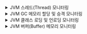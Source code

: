 <details>
<summary> JVM 스레드(Thread) 모니터링 </summary>

# 📌 JVM 스레드(Thread) 모니터링

## 📊 PromQL 쿼리
### **1. 현재 실행 중인 데몬 스레드 개수 (Daemon Threads)**
```promql
jvm_threads_daemon_threads{instance="$instance", application="$application"}
```
✔ **JVM에서 실행 중인 데몬(daemon) 스레드의 개수**  
✔ **데몬 스레드는 주 스레드가 종료되면 자동으로 정리됨.**  
✔ **백그라운드 작업 (Garbage Collector, 메모리 관리 등) 수행.**  
✔ **이 값이 갑자기 증가하거나 감소하면 애플리케이션이 비정상적으로 동작하는 신호일 수 있음.**

### **2. 현재 실행 중인 전체 스레드 개수 (Live Threads)**
```promql
jvm_threads_live_threads{instance="$instance", application="$application"}
```
✔ **현재 실행 중인 전체 스레드 개수 (Daemon + Non-Daemon 포함).**  
✔ **애플리케이션의 동시 요청 처리량과 직접적인 연관이 있음.**  
✔ **스레드 개수가 급격히 증가하면 CPU 사용량 증가 및 응답 지연 발생 가능.**  
✔ **갑작스러운 급증이 발생하면, 스레드 풀(Thread Pool) 설정을 점검해야 함.**

### **3. 피크(최대) 스레드 개수 (Peak Threads)**
```promql
jvm_threads_peak_threads{instance="$instance", application="$application"}
```
✔ **JVM이 실행된 이후 가장 높은 스레드 개수 (최대값 기록).**  
✔ **애플리케이션이 과거에 몇 개의 스레드를 생성했는지 확인 가능.**  
✔ **지속적으로 높은 값이면, 과도한 스레드 사용을 의심할 필요가 있음.**  
✔ **스레드 누수(Thread Leak) 감지 및 부하 테스트 결과 분석에 유용.**

---

## 🔍 설명
| **쿼리** | **설명** |
|----------|---------|
| `jvm_threads_daemon_threads` | 현재 실행 중인 **데몬 스레드 개수** |
| `jvm_threads_live_threads` | 현재 실행 중인 **전체 스레드 개수** |
| `jvm_threads_peak_threads` | JVM이 기록한 **최대 스레드 개수** |

📌 **스레드 개수가 갑자기 증가하면, CPU 과부하나 메모리 문제 발생 가능!**  
📌 **Peak Threads 값을 참고하면, 서버의 최대 부하 상태를 예측할 수 있음!**  
📌 **Live Threads 개수가 비정상적으로 높은 경우, 스레드 풀(Thread Pool) 조정이 필요함.**

---

## 🔥 왜 이 3개의 메트릭이 필요한가?
✔ **데몬 스레드(Daemon Threads)만 봐서는 안 되는 이유**
- 데몬 스레드는 백그라운드 작업을 수행하는데,  
  애플리케이션의 성능 문제를 일으키는 건 대부분 **Non-Daemon(비-데몬) 스레드**야.
- 따라서 **전체 스레드 개수(Live Threads)**도 함께 확인해야 함.

✔ **현재 실행 중인 전체 스레드 개수를 보는 이유**
- 애플리케이션의 부하 상태를 분석할 수 있음.
- 갑작스럽게 **Live Threads**가 증가하면,  
  **스레드 누수(Thread Leak) 또는 비효율적인 스레드 생성 가능성**이 있음.

✔ **Peak Threads를 보는 이유**
- 스레드 개수가 얼마나 증가했는지 확인 가능.
- 과거 기록을 통해 부하 테스트 및 성능 분석 가능.
- 스레드가 일정 이상 증가한 후 줄어들지 않으면,  
  **Thread Pool 설정이 잘못되었거나, 스레드가 적절히 종료되지 않는 문제**가 있을 수 있음.

---

## 📌 Grafana에서 JVM 스레드 모니터링 대시보드 설정
### 🖥️ 패널 설정
- **패널 유형:** Line Chart
- **X축:** 시간 (Timestamp)
- **Y축:** 스레드 개수 (Count)
- **PromQL 쿼리:**
    - **현재 실행 중인 데몬 스레드 개수**
      ```promql
      jvm_threads_daemon_threads{instance="$instance", application="$application"}
      ```
    - **현재 실행 중인 전체 스레드 개수**
      ```promql
      jvm_threads_live_threads{instance="$instance", application="$application"}
      ```
    - **최대(피크) 스레드 개수**
      ```promql
      jvm_threads_peak_threads{instance="$instance", application="$application"}
      ```

### 🚨 임계값(Threshold) 설정
- **Live Threads가 500개 이상** → 🟠 **주의 (부하 증가 감지)**
- **Live Threads가 1000개 이상** → 🔴 **위험 (스레드 풀 초과 가능성)**
- **Peak Threads가 지속적으로 높은 값 유지** → 🔴 **스레드 누수 가능성, 서버 리소스 점검 필요**
- **Daemon Threads가 급감** → 🟠 **백그라운드 작업 실패 가능성**

📌 **Live Threads가 급증하면, CPU 사용률 및 GC 활동도 함께 점검해야 함!**  
📌 **Peak Threads 값이 지나치게 높으면, 부하 테스트 시점을 확인하고 설정 조정이 필요함.**

---

## ✅ 결론
✔ **Daemon, Live, Peak 스레드를 모두 확인해야 JVM의 스레드 상태를 정확히 분석 가능!**  
✔ **Live Threads 개수가 많으면 스레드 풀(Thread Pool) 설정을 조정해야 함!**  
✔ **Peak Threads 값이 너무 높으면, 스레드 누수(Thread Leak) 가능성이 있음!**  
✔ **Grafana에서 스레드 개수를 모니터링하여 CPU 과부하 및 OOM 문제를 사전에 방지 가능!**


</details>

<details>
<summary> JVM GC 메모리 할당 및 승격 모니터링 </summary>

# 📌 JVM GC 메모리 할당 및 승격 모니터링

## 📊 PromQL 쿼리
### **1. 할당된 메모리 총량 (Allocated Memory)**
```promql
irate(jvm_gc_memory_allocated_bytes_total{instance="$instance", application="$application"}[5m])
```
✔ **JVM이 애플리케이션 실행 중에 새롭게 할당한 메모리의 총량.**  
✔ **Heap 영역에서 새 객체가 할당될 때마다 증가.**  
✔ **이 값이 급격히 증가하면, 객체 생성이 빈번하거나 GC가 충분히 수행되지 않는 신호일 수 있음.**  
✔ **애플리케이션의 메모리 사용 패턴을 파악하는 데 유용.**

### **2. 승격된 메모리 총량 (Promoted Memory)**
```promql
irate(jvm_gc_memory_promoted_bytes_total{instance="$instance", application="$application"}[5m])
```
✔ **Young Generation에서 Old Generation으로 이동한(승격된) 메모리의 총량.**  
✔ **Minor GC가 발생할 때 살아남은 객체들이 승격됨.**  
✔ **이 값이 지속적으로 높다면, Old Generation이 빠르게 채워지고 있음.**  
✔ **Old Generation의 크기 조정이나 GC 전략 변경이 필요한지 판단하는 데 도움.**

---

## 🔍 설명
| **쿼리** | **설명** |
|----------|---------|
| `jvm_gc_memory_allocated_bytes_total` | 새롭게 할당된 메모리의 총량 (바이트) |
| `jvm_gc_memory_promoted_bytes_total` | Young Generation에서 Old Generation으로 승격된 메모리의 총량 (바이트) |

📌 **메모리 할당(Allocation)과 승격(Promotion)의 비율이 GC 성능에 큰 영향을 미침.**  
📌 **할당 속도가 높은데 승격 속도가 낮다면, 대부분의 객체가 Young Generation에서 소멸하고 있다는 의미.**  
📌 **승격 속도가 높다면, Old Generation이 빨리 채워져서 Major GC 발생 가능성이 증가.**

---

## 🔥 **왜 이 2개의 메트릭이 중요한가?**
✔ **할당 메모리(Allocated Memory)만 보면 안 되는 이유**
- JVM이 새로운 객체를 빠르게 할당한다고 해서 반드시 문제가 되는 것은 아님.
- 승격 메모리(`Promoted Memory`)와 함께 보면 **객체가 얼마나 오래 살아남는지** 파악 가능.

✔ **승격 메모리(Promoted Memory)를 모니터링하는 이유**
- 승격이 많아지면 **Old Generation이 빠르게 채워져서 GC 빈도가 증가**할 수 있음.
- Old Generation이 가득 차면 **Major GC가 발생하여 애플리케이션의 응답 시간이 증가**할 가능성이 있음.

✔ **메모리 할당량과 승격량을 함께 보면 GC 최적화 가능**
- **할당 속도(Allocation Rate)**가 높은데 승격 속도는 낮다면, Young Generation에서 대부분 객체가 GC됨.
- **할당 속도와 승격 속도가 모두 높다면, GC 튜닝이 필요할 가능성이 높음.**

---

## 📌 **Grafana에서 JVM GC 메모리 모니터링 대시보드 설정**
### 🖥️ **패널 설정**
- **패널 유형:** Line Chart
- **X축:** 시간 (Timestamp)
- **Y축:** 메모리 크기 (Bytes)
- **PromQL 쿼리:**
    - **할당된 메모리 총량**
      ```promql
      irate(jvm_gc_memory_allocated_bytes_total{instance="$instance", application="$application"}[5m])
      ```
    - **승격된 메모리 총량**
      ```promql
      irate(jvm_gc_memory_promoted_bytes_total{instance="$instance", application="$application"}[5m])
      ```

### 🚨 **임계값(Threshold) 설정**
- **할당 속도가 급격히 증가** → 🟠 **주의 (객체 생성 빈도 증가, GC 부하 가능성)**
- **승격 속도가 높아짐** → 🔴 **위험 (Old Generation이 빠르게 채워짐, Major GC 가능성 증가)**
- **승격 속도가 거의 없음** → 🟢 **정상 (대부분의 객체가 Young Generation에서 GC됨)**

📌 **승격이 많아질 경우 GC 튜닝을 통해 Old Generation 크기 조정 필요!**  
📌 **JVM의 GC 로그(`-XX:+PrintGCDetails`)와 함께 모니터링하면 더욱 효과적인 분석 가능!**

---

## ✅ **결론**
✔ **메모리 할당량(Allocated Memory)과 승격량(Promoted Memory)을 함께 보면 JVM의 메모리 관리 상태를 파악 가능!**  
✔ **승격이 많아질수록 Major GC가 자주 발생할 가능성이 높음, 메모리 튜닝 필요!**  
✔ **Grafana에서 이 두 개의 메트릭을 실시간 모니터링하여 애플리케이션 성능을 최적화할 수 있음!**

</details>

<details>
<summary> JVM 클래스 로딩 및 언로딩 모니터링 </summary>

# 📌 JVM 클래스 로딩 및 언로딩 모니터링

## 📊 PromQL 쿼리
### **1. 현재 JVM에 로드된 클래스 개수 (Loaded Classes)**
```promql
jvm_classes_loaded_classes{instance="$instance", application="$application"}
```
✔ **현재 JVM에 로드된 클래스 개수.**  
✔ **애플리케이션 실행 중 동적으로 로드된 클래스의 총 개수를 나타냄.**  
✔ **Spring Boot, Reflection, Proxy 기반 기술을 사용할 경우 클래스 로딩 개수가 증가할 수 있음.**  
✔ **로드된 클래스 개수가 지속적으로 증가하면 메모리 문제(클래스 로딩 누수) 가능성이 있음.**

### **2. 언로드된 클래스 개수 변화율 (Unloaded Classes Rate)**
```promql
irate(jvm_classes_unloaded_classes_total{instance="$instance", application="$application"}[5m])
```
✔ **JVM에서 언로드된(제거된) 클래스 개수의 변화율.**  
✔ **클래스가 더 이상 필요하지 않을 때, JVM이 가비지 컬렉션과 함께 언로드 수행.**  
✔ **클래스 언로드가 거의 발생하지 않으면, 불필요한 클래스가 메모리에 계속 남아 있을 가능성이 있음.**  
✔ **이 값이 갑자기 증가하면, 동적 클래스 로딩이 많거나 리플렉션이 과도하게 사용될 가능성이 있음.**

---

## 🔍 설명
| **쿼리** | **설명** |
|----------|---------|
| `jvm_classes_loaded_classes` | 현재 JVM에 로드된 클래스 개수 |
| `jvm_classes_unloaded_classes_total` | JVM에서 언로드된 클래스 개수 변화율 |

📌 **클래스 로딩 및 언로딩이 JVM의 메모리 및 성능에 직접적인 영향을 미침.**  
📌 **클래스 로딩이 많아지면 PermGen(과거) 또는 Metaspace(Java 8 이후) 공간이 증가할 수 있음.**  
📌 **클래스 언로드가 적다면, 메모리 누수 가능성이 있음.**

---

## 🔥 **왜 이 2개의 메트릭이 중요한가?**
✔ **클래스 로딩 개수(Loaded Classes)만 보면 안 되는 이유**
- 애플리케이션 실행 중 새로운 클래스를 지속적으로 로드하는 경우,  
  JVM의 메모리 사용량이 증가할 가능성이 있음.
- 지속적인 증가 패턴이 있으면, **클래스 로딩 누수 가능성**이 있음.

✔ **클래스 언로딩(Unloaded Classes)을 모니터링해야 하는 이유**
- 클래스 언로드가 거의 발생하지 않으면, **불필요한 클래스를 JVM이 정리하지 못하고 있는 것**일 수 있음.
- 특히, **Reflection을 사용하여 동적 클래스를 많이 로딩하는 애플리케이션에서는 중요한 지표.**
- Spring AOP, Hibernate, Proxy 클래스들이 많이 생성되면 JVM이 계속해서 새로운 클래스를 로딩할 수 있음.

✔ **클래스 로딩과 언로딩을 함께 보면 JVM의 동작을 최적화 가능**
- **클래스 로딩 속도(Loaded Classes)**가 증가하는데 **클래스 언로드 속도(Unloaded Classes)**가 낮다면,  
  **Metaspace 또는 힙 메모리 사용량 증가 가능성이 있음.**
- **클래스 언로드가 급격히 증가하면, GC가 너무 자주 동작할 가능성이 있음.**

---

## 📌 **Grafana에서 JVM 클래스 로딩 모니터링 대시보드 설정**
### 🖥️ **패널 설정**
- **패널 유형:** Line Chart
- **X축:** 시간 (Timestamp)
- **Y축:** 클래스 개수 (Count)
- **PromQL 쿼리:**
    - **현재 JVM에 로드된 클래스 개수**
      ```promql
      jvm_classes_loaded_classes{instance="$instance", application="$application"}
      ```
    - **언로드된 클래스 개수 변화율**
      ```promql
      irate(jvm_classes_unloaded_classes_total{instance="$instance", application="$application"}[5m])
      ```

### 🚨 **임계값(Threshold) 설정**
- **Loaded Classes가 지속적으로 증가** → 🟠 **주의 (클래스 로딩 누수 가능성)**
- **Unloaded Classes가 거의 없음** → 🔴 **위험 (클래스가 메모리에 계속 남아 있을 가능성)**
- **Unloaded Classes가 급격히 증가** → 🟠 **GC 과부하 가능성**

📌 **동적 클래스 로딩이 많을 경우, JVM의 메모리 관리 정책을 점검해야 함!**  
📌 **Spring Boot와 같은 프레임워크에서는 Proxy 객체가 많아질수록 JVM이 지속적으로 클래스를 로딩할 가능성이 있음!**

---

## ✅ **결론**
✔ **클래스 로딩(Loaded Classes)과 클래스 언로딩(Unloaded Classes)을 함께 보면 JVM의 동작을 최적화 가능!**  
✔ **클래스 로딩이 많아지면 Metaspace 또는 힙 메모리 사용량 증가 가능성이 있음!**  
✔ **클래스 언로드가 거의 발생하지 않는다면, 불필요한 클래스가 메모리에 유지되는 문제 발생 가능!**  
✔ **Grafana에서 클래스 로딩/언로딩 모니터링을 통해 JVM의 메모리 및 성능을 최적화할 수 있음!**

</details>



<details>
<summary> JVM 버퍼(Buffer) 메모리 모니터링 </summary>
# 📌 JVM 버퍼(Buffer) 메모리 모니터링

## 📊 PromQL 쿼리
### **1. Direct Buffer 사용량 (Used Direct Buffer Memory)**
```promql
jvm_buffer_memory_used_bytes{instance="$instance", application="$application", id="direct"}
```
✔ **JVM에서 사용 중인 Direct Buffer 메모리 크기 (Bytes).**  
✔ **Direct Buffer는 OS 메모리를 직접 사용하며, 네트워크 및 파일 I/O에서 자주 활용됨.**  
✔ **이 값이 지속적으로 증가하면, Direct Buffer를 반환하지 않는 메모리 누수 가능성 있음.**

### **2. Direct Buffer 전체 용량 (Total Direct Buffer Capacity)**
```promql
jvm_buffer_total_capacity_bytes{instance="$instance", application="$application", id="direct"}
```
✔ **JVM이 확보한 Direct Buffer 전체 용량 (Bytes).**  
✔ **Used 값과 비교하여 메모리 사용 패턴을 분석할 수 있음.**  
✔ **Direct Buffer가 부족하면 성능 저하 및 GC 부하가 발생할 가능성이 있음.**

### **3. Mapped Buffer 사용량 (Used Mapped Buffer Memory)**
```promql
jvm_buffer_memory_used_bytes{instance="$instance", application="$application", id="mapped"}
```
✔ **JVM에서 사용 중인 Mapped Buffer 메모리 크기 (Bytes).**  
✔ **Mapped Buffer는 파일을 메모리에 매핑하여 처리할 때 사용됨.**  
✔ **대량의 파일을 처리하는 경우, 이 값이 높을 수 있음.**

### **4. Mapped Buffer 전체 용량 (Total Mapped Buffer Capacity)**
```promql
jvm_buffer_total_capacity_bytes{instance="$instance", application="$application", id="mapped"}
```
✔ **JVM이 확보한 Mapped Buffer 전체 용량 (Bytes).**  
✔ **사용된 Mapped Buffer와 비교하여 메모리 사용 패턴 분석 가능.**  
✔ **Mapped Buffer가 과도하게 증가하면 OS 메모리 부족 문제 발생 가능.**

---

## 🔍 설명
| **쿼리** | **설명** |
|----------|---------|
| `jvm_buffer_memory_used_bytes` | 현재 사용 중인 Buffer 메모리 크기 |
| `jvm_buffer_total_capacity_bytes` | 확보된 전체 Buffer 메모리 크기 |

📌 **Direct Buffer는 네트워크 I/O 및 파일 I/O에서 성능 최적화를 위해 사용됨.**  
📌 **Mapped Buffer는 대용량 파일을 효율적으로 처리할 때 사용됨.**  
📌 **두 버퍼 모두 GC의 영향을 받지 않으므로, 메모리 누수를 모니터링하는 것이 중요함.**

---

## 🔥 **왜 이 4개의 메트릭이 중요한가?**
✔ **Direct Buffer 모니터링이 필요한 이유**
- 네트워크 또는 파일 전송을 많이 하는 애플리케이션에서 Direct Buffer 사용량이 급증할 수 있음.
- Direct Buffer가 과도하게 증가하면 OS 메모리 부족 현상이 발생할 수 있음.
- **버퍼 메모리를 반환하지 않는 문제가 있으면, 메모리 누수가 발생할 가능성이 있음.**

✔ **Mapped Buffer 모니터링이 필요한 이유**
- Mapped Buffer는 **파일을 메모리에 매핑하여 처리하는 기술**로, 대량의 파일을 처리할 때 유용함.
- 하지만, **Mapped Buffer가 너무 많아지면 OS의 메모리 사용량이 증가하여 성능 저하가 발생할 가능성이 있음.**
- GC의 영향을 받지 않기 때문에, 직접적인 관리가 필요함.

✔ **두 버퍼를 함께 모니터링하면 JVM의 메모리 사용 최적화 가능**
- **Used 값이 Total Capacity에 근접하면, 추가적인 Buffer 할당이 필요할 수 있음.**
- **Total Capacity가 불필요하게 크다면, 메모리 낭비가 발생할 수 있음.**

---

## 📌 **Grafana에서 JVM 버퍼 메모리 모니터링 대시보드 설정**
### 🖥️ **패널 설정**
- **패널 유형:** Line Chart
- **X축:** 시간 (Timestamp)
- **Y축:** 메모리 크기 (Bytes)
- **PromQL 쿼리:**
    - **현재 사용 중인 Direct Buffer 메모리**
      ```promql
      jvm_buffer_memory_used_bytes{instance="$instance", application="$application", id="direct"}
      ```
    - **확보된 전체 Direct Buffer 용량**
      ```promql
      jvm_buffer_total_capacity_bytes{instance="$instance", application="$application", id="direct"}
      ```
    - **현재 사용 중인 Mapped Buffer 메모리**
      ```promql
      jvm_buffer_memory_used_bytes{instance="$instance", application="$application", id="mapped"}
      ```
    - **확보된 전체 Mapped Buffer 용량**
      ```promql
      jvm_buffer_total_capacity_bytes{instance="$instance", application="$application", id="mapped"}
      ```

### 🚨 **임계값(Threshold) 설정**
- **Used 값이 Total Capacity의 80% 이상** → 🟠 **주의 (메모리 부족 가능성)**
- **Used 값이 Total Capacity와 거의 같음** → 🔴 **위험 (버퍼 부족으로 성능 저하 가능)**
- **Used 값이 지속적으로 증가** → 🟠 **메모리 누수 가능성 확인 필요**

📌 **Direct Buffer와 Mapped Buffer를 모두 모니터링하여 JVM의 성능을 최적화해야 함!**  
📌 **버퍼 메모리 사용량이 비정상적으로 높다면, GC나 메모리 관리 전략을 조정해야 함!**

---

## ✅ **결론**
✔ **Direct Buffer는 네트워크 및 파일 I/O 성능을 위해 사용되며, 모니터링이 필수적!**  
✔ **Mapped Buffer는 대용량 파일 처리 시 OS 메모리 영향을 받으므로 주의해야 함!**  
✔ **Used 값과 Total Capacity를 비교하여 메모리 누수 및 성능 저하를 예방 가능!**  
✔ **Grafana에서 JVM 버퍼 메모리 모니터링을 통해 안정적인 서비스 운영 가능!**

</details>


